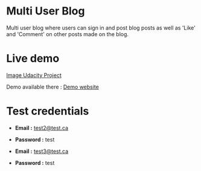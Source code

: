 # Multi User Blog

Multi user blog where users can sign in and post blog posts as well as 'Like' and 'Comment' on other posts made on the blog.

# Live demo

[Image Udacity Project](https://i.imgsafe.org/85de786762.png)

Demo available there : [Demo website](http://udacity-blog-161416.appspot.com/)

# Test credentials

- **Email :** test2@test.ca
- **Password :** test


- **Email :** test3@test.ca
- **Password :** test
